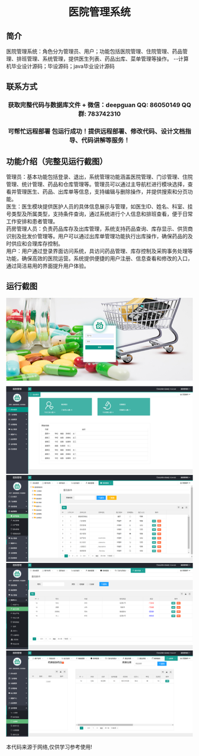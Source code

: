 <p><h1 align="center">医院管理系统</h1></p>

## 简介
医院管理系统：角色分为管理员、用户；功能包括医院管理、住院管理、药品管理、排班管理、系统管理，提供医生列表、药品出库、菜单管理等操作。    --计算机毕业设计源码；毕设源码；java毕业设计源码


## 联系方式
<p><h3 align="center">获取完整代码与数据库文件 + 微信：deepguan QQ: 86050149 QQ群: 783742310</h3></p>
<p><h3 align="center">可帮忙远程部署 包运行成功！提供远程部署、修改代码、设计文档指导、代码讲解等服务！</h3></p>

## 功能介绍（完整见运行截图）
管理员：基本功能包括登录、退出，系统管理功能涵盖医院管理、门诊管理、住院管理、统计管理、药品和仓库管理等。管理员可以通过主导航栏进行模块选择，查看并管理医生、药品、出库单等信息，支持编辑与删除操作，并提供搜索和分页功能。  
医生：医生模块提供医护人员的具体信息展示与管理，如医生ID、姓名、科室、挂号类型及所属类型，支持条件查询，通过系统进行个人信息和排班查看，便于日常工作安排和患者管理。  
药房管理人员：负责药品库存及出库管理，系统支持药品查询、库存显示、供货商识别及批发价管理等。用户可以通过出库单管理功能执行出库操作，确保药品的及时供应和合理库存控制。  
用户：用户通过登录界面访问系统，具访问药品管理、库存控制及采购事务处理等功能，确保高效的医院运营。系统提供便捷的用户注册、信息查看和修改的入口，通过简洁易用的界面提升用户体验。


## 运行截图
![](imgs/588112-20220108155548583-2130569168.png)
![](imgs/588112-20220108155557870-351340168.png)
![](imgs/588112-20220108155603805-726798200.png)
![](imgs/588112-20220108155609147-356984154.png)
![](imgs/588112-20220108155614557-509982532.png)

<p>本代码来源于网络,仅供学习参考使用!</p>

